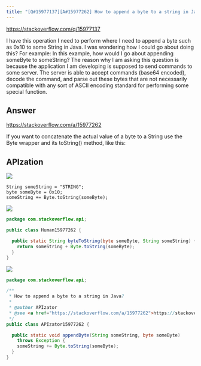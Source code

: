```yaml
---
title: "[Q#15977137][A#15977262] How to append a byte to a string in Java?"
---
```


https://stackoverflow.com/q/15977137

I have this operation I need to perform where I need to append a byte such as 0x10 to some String in Java. I was wondering how I could go about doing this?
For example:
In this example, how would I go about appending someByte to someString?
The reason why I am asking this question is because the application I am developing is supposed to send commands to some server. The server is able to accept commands (base64 encoded), decode the command, and parse out these bytes that are not necessarily compatible with any sort of ASCII encoding standard for performing some special function.

## Answer

https://stackoverflow.com/a/15977262

If you want to concatenate the actual value of a byte to a String use the Byte wrapper and its toString() method, like this:

## APIzation

<div class="code-3columns-row">

<div class="code-3columns-column">

<div><img src="/stackoverflow.png" /></div>

```plain
String someString = "STRING";
byte someByte = 0x10;
someString += Byte.toString(someByte);
```

</div>

<div class="code-3columns-column">

<div><img src="/human.png" /></div>

```java
package com.stackoverflow.api;

public class Human15977262 {

  public static String byteToString(byte someByte, String someString) {
    return someString + Byte.toString(someByte);
  }
}

```

</div>

<div class="code-3columns-column">

<div><img src="/apizator.png" /></div>

```java
package com.stackoverflow.api;

/**
 * How to append a byte to a string in Java?
 *
 * @author APIzator
 * @see <a href="https://stackoverflow.com/a/15977262">https://stackoverflow.com/a/15977262</a>
 */
public class APIzator15977262 {

  public static void appendByte(String someString, byte someByte)
    throws Exception {
    someString += Byte.toString(someByte);
  }
}

```

</div>

</div>